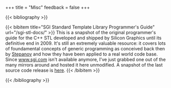 +++
title = "Misc"
feedback = false
+++

{{< bibliography >}}

{{< bibitem title="SGI Standard Template Library Programmer's Guide" url="/sgi-stl-docs/" >}}
This is a snapshot of the original programmer's guide
for the C++ STL developed and shipped by Silicon Graphics until its definitive
end in 2009. It's still an extremely valuable resource: it covers lots of
foundamental concepts of generic programming as conceived back then by
[Stepanov](http://elementsofprogramming.com) and how they have been applied to a
real world code base. Since www.sgi.com isn't available anymore, I've just
grabbed one out of the many mirrors around and hosted it here unmodified. A snapshot
of the last source code release is [here](https://github.com/nazavode/sgi-stl).
{{< /bibitem >}}

{{< /bibliography >}}
